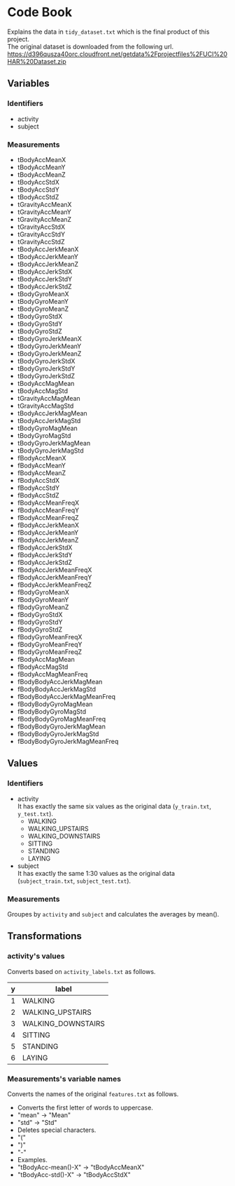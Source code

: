 # Code Book
Explains the data in `tidy_dataset.txt` which is the final product of this project.<br>
The original dataset is downloaded from the following url.
https://d396qusza40orc.cloudfront.net/getdata%2Fprojectfiles%2FUCI%20HAR%20Dataset.zip

## Variables
### Identifiers
- activity
- subject

### Measurements
- tBodyAccMeanX
- tBodyAccMeanY
- tBodyAccMeanZ
- tBodyAccStdX
- tBodyAccStdY
- tBodyAccStdZ
- tGravityAccMeanX
- tGravityAccMeanY
- tGravityAccMeanZ
- tGravityAccStdX
- tGravityAccStdY
- tGravityAccStdZ
- tBodyAccJerkMeanX
- tBodyAccJerkMeanY
- tBodyAccJerkMeanZ
- tBodyAccJerkStdX
- tBodyAccJerkStdY
- tBodyAccJerkStdZ
- tBodyGyroMeanX
- tBodyGyroMeanY
- tBodyGyroMeanZ
- tBodyGyroStdX
- tBodyGyroStdY
- tBodyGyroStdZ
- tBodyGyroJerkMeanX
- tBodyGyroJerkMeanY
- tBodyGyroJerkMeanZ
- tBodyGyroJerkStdX
- tBodyGyroJerkStdY
- tBodyGyroJerkStdZ
- tBodyAccMagMean
- tBodyAccMagStd
- tGravityAccMagMean
- tGravityAccMagStd
- tBodyAccJerkMagMean
- tBodyAccJerkMagStd
- tBodyGyroMagMean
- tBodyGyroMagStd
- tBodyGyroJerkMagMean
- tBodyGyroJerkMagStd
- fBodyAccMeanX
- fBodyAccMeanY
- fBodyAccMeanZ
- fBodyAccStdX
- fBodyAccStdY
- fBodyAccStdZ
- fBodyAccMeanFreqX
- fBodyAccMeanFreqY
- fBodyAccMeanFreqZ
- fBodyAccJerkMeanX
- fBodyAccJerkMeanY
- fBodyAccJerkMeanZ
- fBodyAccJerkStdX
- fBodyAccJerkStdY
- fBodyAccJerkStdZ
- fBodyAccJerkMeanFreqX
- fBodyAccJerkMeanFreqY
- fBodyAccJerkMeanFreqZ
- fBodyGyroMeanX
- fBodyGyroMeanY
- fBodyGyroMeanZ
- fBodyGyroStdX
- fBodyGyroStdY
- fBodyGyroStdZ
- fBodyGyroMeanFreqX
- fBodyGyroMeanFreqY
- fBodyGyroMeanFreqZ
- fBodyAccMagMean
- fBodyAccMagStd
- fBodyAccMagMeanFreq
- fBodyBodyAccJerkMagMean
- fBodyBodyAccJerkMagStd
- fBodyBodyAccJerkMagMeanFreq
- fBodyBodyGyroMagMean
- fBodyBodyGyroMagStd
- fBodyBodyGyroMagMeanFreq
- fBodyBodyGyroJerkMagMean
- fBodyBodyGyroJerkMagStd
- fBodyBodyGyroJerkMagMeanFreq

## Values
### Identifiers
- activity<br>
It has exactly the same six values as the original data (`y_train.txt`, `y_test.txt`).
  - WALKING
  - WALKING_UPSTAIRS
  - WALKING_DOWNSTAIRS
  - SITTING
  - STANDING
  - LAYING
- subject<br>
It has exactly the same 1:30 values as the original data (`subject_train.txt`, `subject_test.txt`).

### Measurements
Groupes by `activity` and `subject` and calculates the averages by mean().
## Transformations
### activity's values<br>
Converts based on `activity_labels.txt` as follows.

|y|label|
|---|---|
|1|WALKING|
|2|WALKING_UPSTAIRS|
|3|WALKING_DOWNSTAIRS|
|4|SITTING|
|5|STANDING|
|6|LAYING|
### Measurements's variable names
Converts the names of the original `features.txt` as follows.
- Converts the first letter of words to uppercase.<br>
 - "mean" -> "Mean"
 - "std" -> "Std"
- Deletes special characters.<br>
 - "("
 - ")"
 - "-"
- Examples.<br>
 - "tBodyAcc-mean()-X" -> "tBodyAccMeanX"
 - "tBodyAcc-std()-X" -> "tBodyAccStdX"

